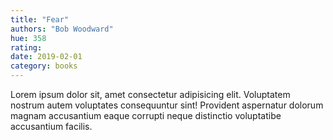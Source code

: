 ```yaml
---
title: "Fear"
authors: "Bob Woodward"
hue: 358
rating: 
date: 2019-02-01
category: books
---
```


Lorem ipsum dolor sit, amet consectetur adipisicing elit. Voluptatem nostrum autem voluptates consequuntur sint! Provident aspernatur dolorum magnam accusantium eaque corrupti neque distinctio voluptatibe accusantium facilis.
